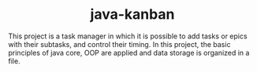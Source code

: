 <h1 style="text-align: center; color: purplewidth: 75%">java-kanban</h1>  
This project is a task manager in which it is possible to add tasks or epics with their subtasks, and control their timing.  
In this project, the basic principles of java core, OOP are applied and data storage is organized in a file.
